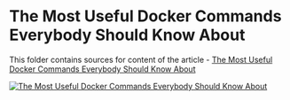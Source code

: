 # The Most Useful Docker Commands Everybody Should Know About

This folder contains sources for content of the article - [The Most Useful Docker Commands Everybody Should Know About](https://hands-on.cloud/the-most-useful-docker-commands-everybody-should-know-about/)

[![The Most Useful Docker Commands Everybody Should Know About](https://hands-on.cloud/the-most-useful-docker-commands-everybody-should-know-about/The%20Most%20Useful%20Docker%20Commands%20Everybody%20Should%20Know%20About.png)](https://hands-on.cloud/the-most-useful-docker-commands-everybody-should-know-about/)
